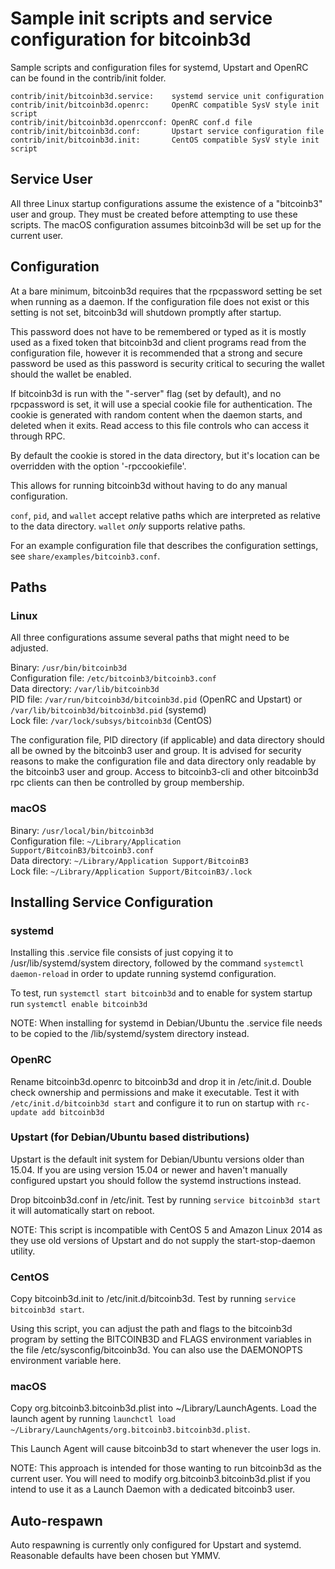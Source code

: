 Sample init scripts and service configuration for bitcoinb3d
==========================================================

Sample scripts and configuration files for systemd, Upstart and OpenRC
can be found in the contrib/init folder.

    contrib/init/bitcoinb3d.service:    systemd service unit configuration
    contrib/init/bitcoinb3d.openrc:     OpenRC compatible SysV style init script
    contrib/init/bitcoinb3d.openrcconf: OpenRC conf.d file
    contrib/init/bitcoinb3d.conf:       Upstart service configuration file
    contrib/init/bitcoinb3d.init:       CentOS compatible SysV style init script

Service User
---------------------------------

All three Linux startup configurations assume the existence of a "bitcoinb3" user
and group.  They must be created before attempting to use these scripts.
The macOS configuration assumes bitcoinb3d will be set up for the current user.

Configuration
---------------------------------

At a bare minimum, bitcoinb3d requires that the rpcpassword setting be set
when running as a daemon.  If the configuration file does not exist or this
setting is not set, bitcoinb3d will shutdown promptly after startup.

This password does not have to be remembered or typed as it is mostly used
as a fixed token that bitcoinb3d and client programs read from the configuration
file, however it is recommended that a strong and secure password be used
as this password is security critical to securing the wallet should the
wallet be enabled.

If bitcoinb3d is run with the "-server" flag (set by default), and no rpcpassword is set,
it will use a special cookie file for authentication. The cookie is generated with random
content when the daemon starts, and deleted when it exits. Read access to this file
controls who can access it through RPC.

By default the cookie is stored in the data directory, but it's location can be overridden
with the option '-rpccookiefile'.

This allows for running bitcoinb3d without having to do any manual configuration.

`conf`, `pid`, and `wallet` accept relative paths which are interpreted as
relative to the data directory. `wallet` *only* supports relative paths.

For an example configuration file that describes the configuration settings,
see `share/examples/bitcoinb3.conf`.

Paths
---------------------------------

### Linux

All three configurations assume several paths that might need to be adjusted.

Binary:              `/usr/bin/bitcoinb3d`  
Configuration file:  `/etc/bitcoinb3/bitcoinb3.conf`  
Data directory:      `/var/lib/bitcoinb3d`  
PID file:            `/var/run/bitcoinb3d/bitcoinb3d.pid` (OpenRC and Upstart) or `/var/lib/bitcoinb3d/bitcoinb3d.pid` (systemd)  
Lock file:           `/var/lock/subsys/bitcoinb3d` (CentOS)  

The configuration file, PID directory (if applicable) and data directory
should all be owned by the bitcoinb3 user and group.  It is advised for security
reasons to make the configuration file and data directory only readable by the
bitcoinb3 user and group.  Access to bitcoinb3-cli and other bitcoinb3d rpc clients
can then be controlled by group membership.

### macOS

Binary:              `/usr/local/bin/bitcoinb3d`  
Configuration file:  `~/Library/Application Support/BitcoinB3/bitcoinb3.conf`  
Data directory:      `~/Library/Application Support/BitcoinB3`  
Lock file:           `~/Library/Application Support/BitcoinB3/.lock`  

Installing Service Configuration
-----------------------------------

### systemd

Installing this .service file consists of just copying it to
/usr/lib/systemd/system directory, followed by the command
`systemctl daemon-reload` in order to update running systemd configuration.

To test, run `systemctl start bitcoinb3d` and to enable for system startup run
`systemctl enable bitcoinb3d`

NOTE: When installing for systemd in Debian/Ubuntu the .service file needs to be copied to the /lib/systemd/system directory instead.

### OpenRC

Rename bitcoinb3d.openrc to bitcoinb3d and drop it in /etc/init.d.  Double
check ownership and permissions and make it executable.  Test it with
`/etc/init.d/bitcoinb3d start` and configure it to run on startup with
`rc-update add bitcoinb3d`

### Upstart (for Debian/Ubuntu based distributions)

Upstart is the default init system for Debian/Ubuntu versions older than 15.04. If you are using version 15.04 or newer and haven't manually configured upstart you should follow the systemd instructions instead.

Drop bitcoinb3d.conf in /etc/init.  Test by running `service bitcoinb3d start`
it will automatically start on reboot.

NOTE: This script is incompatible with CentOS 5 and Amazon Linux 2014 as they
use old versions of Upstart and do not supply the start-stop-daemon utility.

### CentOS

Copy bitcoinb3d.init to /etc/init.d/bitcoinb3d. Test by running `service bitcoinb3d start`.

Using this script, you can adjust the path and flags to the bitcoinb3d program by
setting the BITCOINB3D and FLAGS environment variables in the file
/etc/sysconfig/bitcoinb3d. You can also use the DAEMONOPTS environment variable here.

### macOS

Copy org.bitcoinb3.bitcoinb3d.plist into ~/Library/LaunchAgents. Load the launch agent by
running `launchctl load ~/Library/LaunchAgents/org.bitcoinb3.bitcoinb3d.plist`.

This Launch Agent will cause bitcoinb3d to start whenever the user logs in.

NOTE: This approach is intended for those wanting to run bitcoinb3d as the current user.
You will need to modify org.bitcoinb3.bitcoinb3d.plist if you intend to use it as a
Launch Daemon with a dedicated bitcoinb3 user.

Auto-respawn
-----------------------------------

Auto respawning is currently only configured for Upstart and systemd.
Reasonable defaults have been chosen but YMMV.
